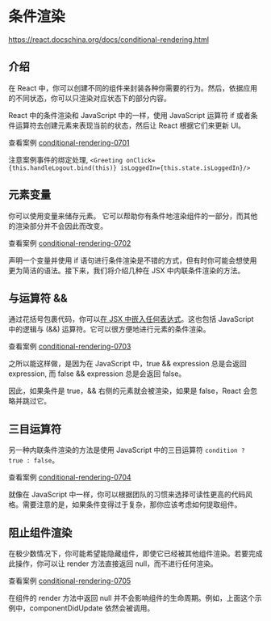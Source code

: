 # 条件渲染

https://react.docschina.org/docs/conditional-rendering.html

## 介绍

在 React 中，你可以创建不同的组件来封装各种你需要的行为。然后，依据应用的不同状态，你可以只渲染对应状态下的部分内容。

React 中的条件渲染和 JavaScript 中的一样，使用 JavaScript 运算符 if 或者条件运算符去创建元素来表现当前的状态，然后让 React 根据它们来更新 UI。

查看案例 [conditional-rendering-0701](https://github.com/Jesonhu/react-study/tree/master/demos/conditional-rendering-0701)

注意案例事件的绑定处理, `<Greeting onClick={this.handleLogout.bind(this)} isLoggedIn={this.state.isLoggedIn}/>`

## 元素变量

你可以使用变量来储存元素。 它可以帮助你有条件地渲染组件的一部分，而其他的渲染部分并不会因此而改变。

查看案例 [conditional-rendering-0702](https://github.com/Jesonhu/react-study/tree/master/demos/conditional-rendering-0702)

声明一个变量并使用 if 语句进行条件渲染是不错的方式，但有时你可能会想使用更为简洁的语法。接下来，我们将介绍几种在 JSX 中内联条件渲染的方法。

## 与运算符 &&

通过花括号包裹代码，你可以[在 JSX 中嵌入任何表达式](https://react.docschina.org/docs/introducing-jsx.html#embedding-expressions-in-jsx)。这也包括 JavaScript 中的逻辑与 (&&) 运算符。它可以很方便地进行元素的条件渲染。

查看案例 [conditional-rendering-0703](https://github.com/Jesonhu/react-study/tree/master/demos/conditional-rendering-0703)

之所以能这样做，是因为在 JavaScript 中，true && expression 总是会返回 expression, 而 false && expression 总是会返回 false。

因此，如果条件是 true，&& 右侧的元素就会被渲染，如果是 false，React 会忽略并跳过它。

## 三目运算符

另一种内联条件渲染的方法是使用 JavaScript 中的三目运算符 `condition ? true : false`。

查看案例 [conditional-rendering-0704](https://github.com/Jesonhu/react-study/tree/master/demos/conditional-rendering-0704)

就像在 JavaScript 中一样，你可以根据团队的习惯来选择可读性更高的代码风格。需要注意的是，如果条件变得过于复杂，那你应该考虑如何提取组件。


## 阻止组件渲染

在极少数情况下，你可能希望能隐藏组件，即使它已经被其他组件渲染。若要完成此操作，你可以让 render 方法直接返回 null，而不进行任何渲染。

查看案例 [conditional-rendering-0705](https://github.com/Jesonhu/react-study/tree/master/demos/conditional-rendering-0705)

在组件的 render 方法中返回 null 并不会影响组件的生命周期。例如，上面这个示例中，componentDidUpdate 依然会被调用。